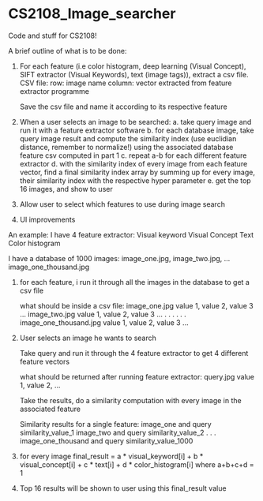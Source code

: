 # CS2108_Image_searcher
Code and stuff for CS2108!

A brief outline of what is to be done:
1. For each feature (i.e color histogram, deep learning (Visual Concept), SIFT extractor (Visual Keywords), text (image tags)),
   extract a csv file. 
   CSV file:
   row: image name
   column: vector extracted from feature extractor programme
   
   Save the csv file and name it according to its respective feature
   
2. When a user selects an image to be searched:
      a. take query image and run it with a feature extractor software
      b. for each database image, take query image result and compute the similarity index (use euclidian distance, remember to normalize!)
         using the associated database feature csv computed in part 1
      c. repeat a-b for each different feature extractor
      d. with the similarity index of every image from each feature vector, find a final similarity index array by summing up
         for every image, their similarity index with the respective hyper parameter
      e. get the top 16 images, and show to user

3. Allow user to select which features to use during image search
4. UI improvements
  
  An example:
  I have 4 feature extractor:
  Visual keyword
  Visual Concept
  Text
  Color histogram
  
  I have a database of 1000 images:
  image_one.jpg, image_two.jpg, ... image_one_thousand.jpg
  
  1. for each feature, i run it through all the images in the database to get a csv file
     
     what should be inside a csv file:
     image_one.jpg    value 1, value 2, value 3 ...
     image_two.jpg    value 1, value 2, value 3 ...
     .                            .
     .                            .
     .                            .
     image_one_thousand.jpg   value 1, value 2, value 3 ...
  
  2. User selects an image he wants to search
  
     Take query and run it through the 4 feature extractor to get 4 different feature vectors
     
     what should be returned after running feature extractor:
     query.jpg    value 1, value 2, ...
     
     Take the results, do a similarity computation with every image in the associated feature
     
     Similarity results for a single feature:
     image_one and query    similarity_value_1
     image_two and query    similarity_value_2
                        .
                        .
                        .
     image_one_thousand and query    similarity_value_1000
  
  3. for every image
     final_result = a * visual_keyword[i] + b * visual_concept[i] + c * text[i] + d * color_histogram[i]
     where a+b+c+d = 1
     
  4. Top 16 results will be shown to user using this final_result value
